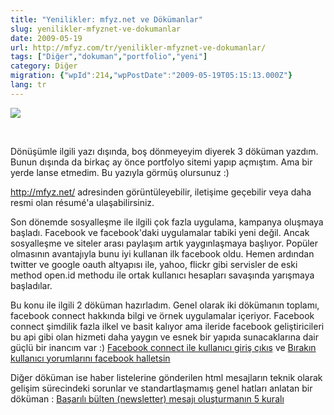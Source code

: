 ```yaml
---
title: "Yenilikler: mfyz.net ve Dökümanlar"
slug: yenilikler-mfyznet-ve-dokumanlar
date: 2009-05-19
url: http://mfyz.com/tr/yenilikler-mfyznet-ve-dokumanlar/
tags: ["Diğer","dokuman","portfolio","yeni"]
category: Diğer
migration: {"wpId":214,"wpPostDate":"2009-05-19T05:15:13.000Z"}
lang: tr
---
```


![](/images/archive/tr/2009/05/portfolyo_fbconnect.jpg)

 

Dönüşümle ilgili yazı dışında, boş dönmeyeyim diyerek 3 döküman yazdım. Bunun dışında da birkaç ay önce portfolyo sitemi yapıp açmıştım. Ama bir yerde lanse etmedim. Bu yazıyla görmüş olursunuz :)

http://mfyz.net/ adresinden görüntüleyebilir, iletişime geçebilir veya daha resmi olan résumé'a ulaşabilirsiniz.

Son dönemde sosyalleşme ile ilgili çok fazla uygulama, kampanya oluşmaya başladı. Facebook ve facebook'daki uygulamalar tabiki yeni değil. Ancak sosyalleşme ve siteler arası paylaşım artık yaygınlaşmaya başlıyor. Popüler olmasının avantajıyla bunu iyi kullanan ilk facebook oldu. Hemen ardından twitter ve google oauth altyapısı ile, yahoo, flickr gibi servisler de eski method open.id methodu ile ortak kullanıcı hesapları savaşında yarışmaya başladılar.

Bu konu ile ilgili 2 döküman hazırladım. Genel olarak iki dökümanın toplamı, facebook connect hakkında bilgi ve örnek uygulamalar içeriyor. Facebook connect şimdilik fazla ilkel ve basit kalıyor ama ileride facebook geliştiricileri bu api gibi olan hizmeti daha yaygın ve esnek bir yapıda sunacaklarına dair güçlü bir inancım var :) [Facebook connect ile kullanıcı giriş çıkış](https://tr.mfyz.com/facebook-connect-ile-kullanici-giris-cikis/) ve [Bırakın kullanıcı yorumlarını facebook halletsin](https://tr.mfyz.com/birakin-kullanici-yorumlarini-facebook-halletsin/)

Diğer döküman ise haber listelerine gönderilen html mesajların teknik olarak gelişim sürecindeki sorunlar ve standartlaşmamış genel hatları anlatan bir döküman : [Başarılı bülten (newsletter) mesajı oluşturmanın 5 kuralı](https://tr.mfyz.com/basarili-bulten-newsletter-mesaji-olusturmanin-5-kurali/)